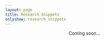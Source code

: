 ```yaml
---
layout: page
title: Research Snippets
onlyshow: research_snippets
---
```


<div align="center">Coming soon...</div>

